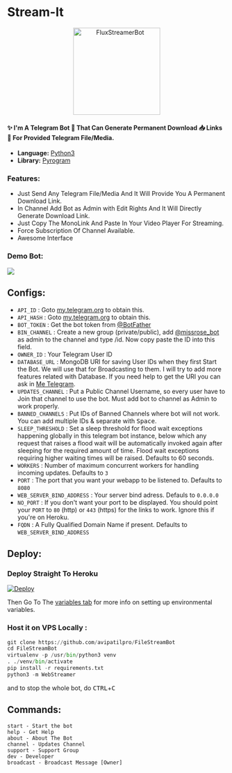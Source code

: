 # <p align="center"><h1> Stream-It </h1></p>
<p align="center">
    <a href="https://t.me/streamer_fluxbot/">
        <img src="https://telegra.ph/file/568dc6e14c0fb1cf56666.png" height="200" width="200" alt="FluxStreamerBot">
    </a>
</p>
<h4> ✨ I'm A Telegram Bot 🤖 That Can Generate Permanent Download 📥 Links 📎 For Provided Telegram File/Media.</h4>

* **Language:** [Python3](https://www.python.org)
* **Library:** [Pyrogram](https://docs.pyrogram.org)

### Features:
- Just Send Any Telegram File/Media And It Will Provide You A Permanent Download Link.
- In Channel Add Bot as Admin with Edit Rights And It Will Directly Generate Download Link.
- Just Copy The MonoLink And Paste In Your Video Player For Streaming.
- Force Subscription Of Channel Available.
- Awesome Interface

### Demo Bot:
<a href="https://t.me/streamer_fluxbot/"><img src="https://img.shields.io/badge/Demo-Telegram%20Bot-blue.svg?logo=telegram"></a>

## Configs:
- `API_ID` : Goto [my.telegram.org](https://my.telegram.org) to obtain this.
- `API_HASH` : Goto [my.telegram.org](https://my.telegram.org) to obtain this.
- `BOT_TOKEN` : Get the bot token from [@BotFather](https://telegram.dog/BotFather)
- `BIN_CHANNEL` : Create a new group (private/public), add [@missrose_bot](https://telegram.dog/MissRose_bot) as admin to the channel and type /id. Now copy paste the ID into this field.
- `OWNER_ID` : Your Telegram User ID
- `DATABASE_URL` : MongoDB URI for saving User IDs when they first Start the Bot. We will use that for Broadcasting to them. I will try to add more features related with Database. If you need help to get the URI you can ask in [Me Telegram](https://t.me/rulebreakerzzz).
- `UPDATES_CHANNEL` : Put a Public Channel Username, so every user have to Join that channel to use the bot. Must add bot to channel as Admin to work properly.
- `BANNED_CHANNELS` : Put IDs of Banned Channels where bot will not work. You can add multiple IDs & separate with <kbd>Space</kbd>.
- `SLEEP_THRESHOLD` : Set a sleep threshold for flood wait exceptions happening globally in this telegram bot instance, below which any request that raises a flood wait will be automatically invoked again after sleeping for the required amount of time. Flood wait exceptions requiring higher waiting times will be raised. Defaults to 60 seconds.
- `WORKERS` : Number of maximum concurrent workers for handling incoming updates. Defaults to `3`
- `PORT` : The port that you want your webapp to be listened to. Defaults to `8080`
- `WEB_SERVER_BIND_ADDRESS` : Your server bind adress. Defauls to `0.0.0.0`
- `NO_PORT` : If you don't want your port to be displayed. You should point your `PORT` to `80` (http) or `443` (https) for the links to work. Ignore this if you're on Heroku.
- `FQDN` :  A Fully Qualified Domain Name if present. Defaults to `WEB_SERVER_BIND_ADDRESS` </details>


## Deploy:

### Deploy Straight To Heroku

[![Deploy](https://www.herokucdn.com/deploy/button.svg)](https://heroku.com/deploy?template=https://github.com/Flux-Inc/Stream-It/)

Then Go To The <a href="#mandatory-vars">variables tab</a> for more info on setting up environmental variables. </details>

### Host it on VPS Locally :


```py
git clone https://github.com/avipatilpro/FileStreamBot
cd FileStreamBot
virtualenv -p /usr/bin/python3 venv
. ./venv/bin/activate
pip install -r requirements.txt
python3 -m WebStreamer
```
and to stop the whole bot,
 do <kbd>CTRL</kbd>+<kbd>C</kbd>

## Commands:
```
start - Start the bot
help - Get Help
about - About The Bot
channel - Updates Channel
support - Support Group
dev - Developer
broadcast - Broadcast Message [Owner]

```

